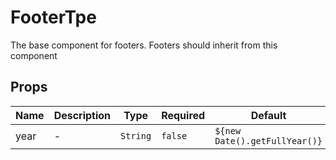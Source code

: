 # FooterTpe

The base component for footers. Footers should inherit from this component

## Props

<!-- @vuese:FooterTpe:props:start -->
|Name|Description|Type|Required|Default|
|---|---|---|---|---|
|year|-|`String`|`false`|`${new Date().getFullYear()}`|

<!-- @vuese:FooterTpe:props:end -->


